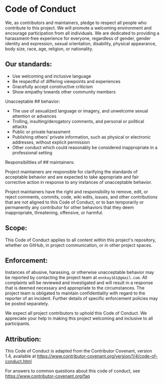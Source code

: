# Code of Conduct

We, as contributors and maintainers, pledge to respect all people who contribute to this project. We will promote a welcoming environment and encourage participation from all individuals. We are dedicated to providing a harassment-free experience for everyone, regardless of gender, gender identity and expression, sexual orientation, disability, physical appearance, body size, race, age, religion, or nationality.

## Our standards:

- Use welcoming and inclusive language
- Be respectful of differing viewpoints and experiences
- Gracefully accept constructive criticism
- Show empathy towards other community members

Unacceptable ## behavior:

- The use of sexualized language or imagery, and unwelcome sexual attention or advances
- Trolling, insulting/derogatory comments, and personal or political attacks
- Public or private harassment
- Publishing others' private information, such as physical or electronic addresses, without explicit permission
- Other conduct which could reasonably be considered inappropriate in a professional setting

Responsibilities of ## maintainers:

Project maintainers are responsible for clarifying the standards of acceptable behavior and are expected to take appropriate and fair corrective action in response to any instances of unacceptable behavior.

Project maintainers have the right and responsibility to remove, edit, or reject comments, commits, code, wiki edits, issues, and other contributions that are not aligned to this Code of Conduct, or to ban temporarily or permanently any contributor for other behaviors that they deem inappropriate, threatening, offensive, or harmful.

## Scope:

This Code of Conduct applies to all content within this project's repository, whether on GitHub, in project communication, or in other project spaces.

## Enforcement:

Instances of abusive, harassing, or otherwise unacceptable behavior may be reported by contacting the project team at `ennkay161@gmail.com`. All complaints will be reviewed and investigated and will result in a response that is deemed necessary and appropriate to the circumstances. The project team is obligated to maintain confidentiality with regard to the reporter of an incident. Further details of specific enforcement policies may be posted separately.

We expect all project contributors to uphold this Code of Conduct. We appreciate your help in making this project welcoming and inclusive to all participants.

## Attribution:

This Code of Conduct is adapted from the Contributor Covenant, version 1.4, available at https://www.contributor-covenant.org/version/1/4/code-of-conduct.html

For answers to common questions about this code of conduct, see https://www.contributor-covenant.org/faq